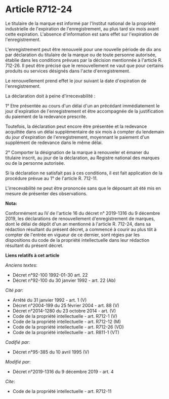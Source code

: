 # Article R712-24

Le titulaire de la marque est informé par l'Institut national de la propriété industrielle de l'expiration de
l'enregistrement, au plus tard six mois avant cette expiration. L'absence d'information est sans effet sur l'expiration de
l'enregistrement.

L'enregistrement peut être renouvelé pour une nouvelle période de dix ans par déclaration du titulaire de la marque ou de
toute personne autorisée, établie dans les conditions prévues par la décision mentionnée à l'article R. 712-26. Il peut être
précisé que le renouvellement ne vaut que pour certains produits ou services désignés dans l'acte d'enregistrement.

Le renouvellement prend effet le jour suivant la date d'expiration de l'enregistrement.

La déclaration doit à peine d'irrecevabilité :

1° Etre présentée au cours d'un délai d'un an précédant immédiatement le jour d'expiration de l'enregistrement et être
accompagnée de la justification du paiement de la redevance prescrite.

Toutefois, la déclaration peut encore être présentée et la redevance acquittée dans un délai supplémentaire de six mois à
compter du lendemain du jour d'expiration de l'enregistrement, moyennant le paiement d'un supplément de redevance dans le
même délai.

2° Comporter la désignation de la marque à renouveler et émaner du titulaire inscrit, au jour de la déclaration, au Registre
national des marques ou de la personne autorisée.

Si la déclaration ne satisfait pas à ces conditions, il est fait application de la procédure prévue au 1° de l'article R.
712-11. 

L'irrecevabilité ne peut être prononcée sans que le déposant ait été mis en mesure de présenter des observations.

**Nota:**

Conformément au IV de l'article 16 du décret n° 2019-1316 du 9 décembre 2019, les déclarations de renouvellement
d'enregistrement de marques, dont le délai de dépôt d'un an mentionné à l'article R. 712-24, dans sa rédaction résultant du
présent décret, a commencé à courir au plus tôt à compter de l'entrée en vigueur de ce dernier, sont régies par les
dispositions du code de la propriété intellectuelle dans leur rédaction résultant du présent décret.

**Liens relatifs à cet article**

_Anciens textes_:

  - Décret n°92-100 1992-01-30 art. 22
  - Décret n°92-100 du 30 janvier 1992 - art. 22 (Ab)

_Cité par_:

  - Arrêté du 31 janvier 1992 - art. 1 (V)
  - Décret n°2004-199 du 25 février 2004 - art. 88 (V)
  - Décret n°2014-1280 du 23 octobre 2014 - art. (V)
  - Code de la propriété intellectuelle - art. R712-1 (V)
  - Code de la propriété intellectuelle - art. R712-12 (M)
  - Code de la propriété intellectuelle - art. R712-26 (VD)
  - Code de la propriété intellectuelle - art. R811-1 (VT)

_Codifié par_:

  - Décret n°95-385 du 10 avril 1995 (V)

_Modifié par_:

  - Décret n°2019-1316 du 9 décembre 2019 - art. 4

_Cite_:

  - Code de la propriété intellectuelle - art. R712-11
